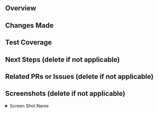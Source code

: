<!-- IF A SECTION IS NOT APPLICABLE TO YOU, PLEASE DELETE IT!! -->

<!-- Your title should be able to summarize what changes you've made in one sentence. For example: "Exclude staff from the check for follows". For stacked PRs, please indicate clearly in the title where in the stack you are. For example: "[Eatery Refactor][4/5] Converted all files to MVP model" -->

 
## Overview
<!-- Summarize your changes here. -->



## Changes Made
<!-- Include details of what your changes actually are and how it is intended to work. -->



## Test Coverage
<!-- Describe how you tested this feature. Manual testing and/or unit testing. Please include repro steps and/or how to turn the feature on if applicable. -->



## Next Steps (delete if not applicable)
<!-- If this is part of a multi-PR change, please describe what changes you plan on addressing in future PRs. -->



## Related PRs or Issues (delete if not applicable)
<!-- List related PRs against other branches/repositories. -->



## Screenshots (delete if not applicable)
<!-- This could include of screenshots of the new feature / proof that the changes work. -->

<details>

  <summary>Screen Shot Name</summary>

  <!-- Insert file link here. Newlines above and below your link are necessary for this to work. -->


</details>
